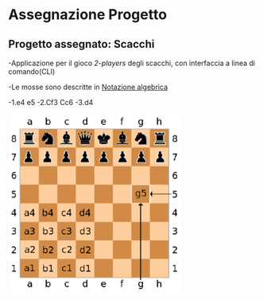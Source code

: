 # Assegnazione Progetto

## Progetto assegnato: **Scacchi**

-Applicazione per il gioco *2-players* degli scacchi,
 con interfaccia a linea di comando(CLI)

-Le mosse sono descritte in [Notazione algebrica](https://it.wikipedia.org/wiki/Notazione_algebrica)
   
   -1.e4 e5
   -2.Cf3 Cc6
   -3.d4

![Scacchi](./res/img/assegnazione/Scacchiera.png)
